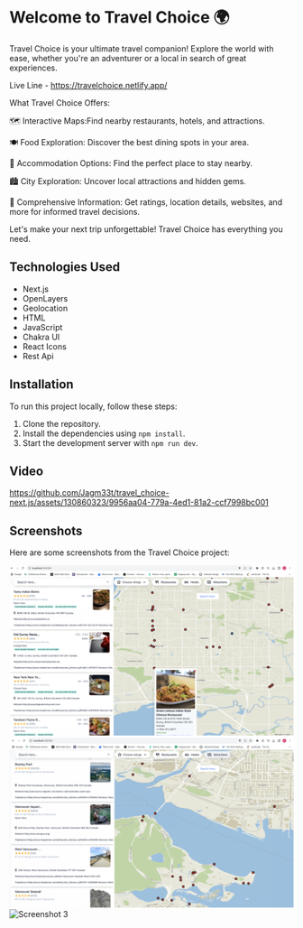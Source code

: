 
# Welcome to Travel Choice 🌍
Travel Choice is your ultimate travel companion! Explore the world with ease, whether you're an adventurer or a local in search of great experiences.

Live Line - https://travelchoice.netlify.app/

What Travel Choice Offers:

🗺️ Interactive Maps:Find nearby restaurants, hotels, and attractions.

🍽️ Food Exploration: Discover the best dining spots in your area.

🏨 Accommodation Options: Find the perfect place to stay nearby.

🏙️ City Exploration: Uncover local attractions and hidden gems.

🌟 Comprehensive Information: Get ratings, location details, websites, and more for informed travel decisions.

Let's make your next trip unforgettable! Travel Choice has everything you need.

## Technologies Used

- Next.js
- OpenLayers
- Geolocation
- HTML
- JavaScript
- Chakra UI
- React Icons
- Rest Api

## Installation

To run this project locally, follow these steps:

1. Clone the repository.
2. Install the dependencies using `npm install`.
3. Start the development server with `npm run dev`.

## Video


https://github.com/Jagm33t/travel_choice-next.js/assets/130860323/9956aa04-779a-4ed1-81a2-ccf7998bc001




## Screenshots

Here are some screenshots from the Travel Choice project:

![Screenshot 1](/public/res.png)
![Screenshot 2](/public/attrac.png)
![Screenshot 3](/public/hotels.png)
